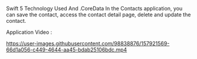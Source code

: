 Swift 5 Technology Used And .CoreData In the Contacts application, you can save the contact, access the contact detail page, delete and update the contact.

Application Video : 

https://user-images.githubusercontent.com/98838876/157921569-66d1a056-c449-4644-aa45-bdab25106bdc.mp4
